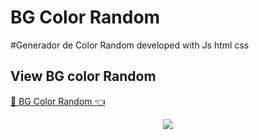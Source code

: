 # BG Color Random
#Generador de Color Random developed with Js html css

## View BG color Random
<a href='https://jhossymarbalderrama.github.io/bg-color-random/' target='_blank'>🚀 BG Color Random 👈<a/>
<p align="center">
    <img src='https://github.com/Jhossymarbalderrama/bg-color-random/assets/52534649/826cb818-1ba0-4ec6-baaf-767b477b7a89'/>
</p>
